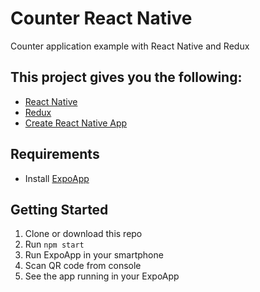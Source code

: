 # Counter React Native
Counter application example with React Native and Redux

## This project gives you the following:
* [React Native](https://facebook.github.io/react-native/)
* [Redux](https://github.com/reactjs/redux)
* [Create React Native App](https://github.com/react-community/create-react-native-app)

## Requirements
* Install [ExpoApp](https://expo.io/)

## Getting Started
1. Clone or download this repo
2. Run `npm start`
3. Run ExpoApp in your smartphone
4. Scan QR code from console
5. See the app running in your ExpoApp
